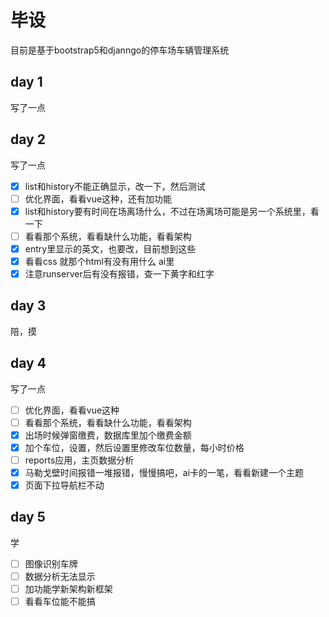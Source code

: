 # 毕设
目前是基于bootstrap5和djanngo的停车场车辆管理系统
## day 1
写了一点  
## day 2
写了一点  
- [x] list和history不能正确显示，改一下，然后测试
- [ ] 优化界面，看看vue这种，还有加功能
- [x] list和history要有时间在场离场什么，不过在场离场可能是另一个系统里，看一下
- [ ] 看看那个系统，看看缺什么功能，看看架构
- [x] entry里显示的英文，也要改，目前想到这些
- [x] 看看css 就那个html有没有用什么 ai里
- [x] 注意runserver后有没有报错，查一下黄字和红字
## day 3
陪，摸
## day 4
写了一点
- [ ] 优化界面，看看vue这种
- [ ] 看看那个系统，看看缺什么功能，看看架构
- [x] 出场时候弹窗缴费，数据库里加个缴费金额
- [x] 加个车位，设置，然后设置里修改车位数量，每小时价格
- [ ] reports应用，主页数据分析
- [x] 马勒戈壁时间报错一堆报错，慢慢搞吧，ai卡的一笔，看看新建一个主题
- [x] 页面下拉导航栏不动
## day 5
学
- [ ] 图像识别车牌
- [ ] 数据分析无法显示
- [ ] 加功能学新架构新框架
- [ ] 看看车位能不能搞
